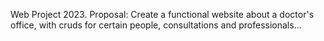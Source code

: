 Web Project 2023.
Proposal: Create a functional website about a doctor's office, with cruds for certain people, consultations and professionals...
